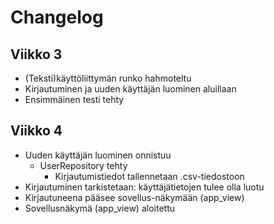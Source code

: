 # Changelog

## Viikko 3

- (Teksti)käyttöliittymän runko hahmoteltu
- Kirjautuminen ja uuden käyttäjän luominen aluillaan
- Ensimmäinen testi tehty

## Viikko 4
- Uuden käyttäjän luominen onnistuu
  - UserRepository tehty
    - Kirjautumistiedot tallennetaan .csv-tiedostoon
- Kirjautuminen tarkistetaan: käyttäjätietojen tulee olla luotu
- Kirjautuneena pääsee sovellus-näkymään (app_view)
- Sovellusnäkymä (app_view) aloitettu
